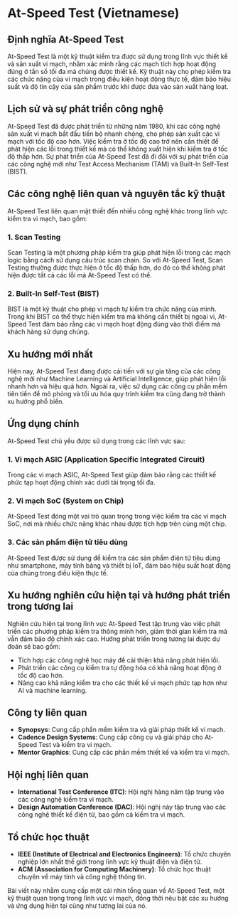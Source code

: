 # At-Speed Test (Vietnamese)

## Định nghĩa At-Speed Test
At-Speed Test là một kỹ thuật kiểm tra được sử dụng trong lĩnh vực thiết kế và sản xuất vi mạch, nhằm xác minh rằng các mạch tích hợp hoạt động đúng ở tần số tối đa mà chúng được thiết kế. Kỹ thuật này cho phép kiểm tra các chức năng của vi mạch trong điều kiện hoạt động thực tế, đảm bảo hiệu suất và độ tin cậy của sản phẩm trước khi được đưa vào sản xuất hàng loạt.

## Lịch sử và sự phát triển công nghệ
At-Speed Test đã được phát triển từ những năm 1980, khi các công nghệ sản xuất vi mạch bắt đầu tiến bộ nhanh chóng, cho phép sản xuất các vi mạch với tốc độ cao hơn. Việc kiểm tra ở tốc độ cao trở nên cần thiết để phát hiện các lỗi trong thiết kế mà có thể không xuất hiện khi kiểm tra ở tốc độ thấp hơn. Sự phát triển của At-Speed Test đã đi đôi với sự phát triển của các công nghệ mới như Test Access Mechanism (TAM) và Built-In Self-Test (BIST).

## Các công nghệ liên quan và nguyên tắc kỹ thuật
At-Speed Test liên quan mật thiết đến nhiều công nghệ khác trong lĩnh vực kiểm tra vi mạch, bao gồm:

### 1. Scan Testing
Scan Testing là một phương pháp kiểm tra giúp phát hiện lỗi trong các mạch logic bằng cách sử dụng cấu trúc scan chain. So với At-Speed Test, Scan Testing thường được thực hiện ở tốc độ thấp hơn, do đó có thể không phát hiện được tất cả các lỗi mà At-Speed Test có thể.

### 2. Built-In Self-Test (BIST)
BIST là một kỹ thuật cho phép vi mạch tự kiểm tra chức năng của mình. Trong khi BIST có thể thực hiện kiểm tra mà không cần thiết bị ngoại vi, At-Speed Test đảm bảo rằng các vi mạch hoạt động đúng vào thời điểm mà khách hàng sử dụng chúng.

## Xu hướng mới nhất
Hiện nay, At-Speed Test đang được cải tiến với sự gia tăng của các công nghệ mới như Machine Learning và Artificial Intelligence, giúp phát hiện lỗi nhanh hơn và hiệu quả hơn. Ngoài ra, việc sử dụng các công cụ phần mềm tiên tiến để mô phỏng và tối ưu hóa quy trình kiểm tra cũng đang trở thành xu hướng phổ biến.

## Ứng dụng chính
At-Speed Test chủ yếu được sử dụng trong các lĩnh vực sau:

### 1. Vi mạch ASIC (Application Specific Integrated Circuit)
Trong các vi mạch ASIC, At-Speed Test giúp đảm bảo rằng các thiết kế phức tạp hoạt động chính xác dưới tải trọng tối đa.

### 2. Vi mạch SoC (System on Chip)
At-Speed Test đóng một vai trò quan trọng trong việc kiểm tra các vi mạch SoC, nơi mà nhiều chức năng khác nhau được tích hợp trên cùng một chip.

### 3. Các sản phẩm điện tử tiêu dùng
At-Speed Test được sử dụng để kiểm tra các sản phẩm điện tử tiêu dùng như smartphone, máy tính bảng và thiết bị IoT, đảm bảo hiệu suất hoạt động của chúng trong điều kiện thực tế.

## Xu hướng nghiên cứu hiện tại và hướng phát triển trong tương lai
Nghiên cứu hiện tại trong lĩnh vực At-Speed Test tập trung vào việc phát triển các phương pháp kiểm tra thông minh hơn, giảm thời gian kiểm tra mà vẫn đảm bảo độ chính xác cao. Hướng phát triển trong tương lai được dự đoán sẽ bao gồm:

- Tích hợp các công nghệ học máy để cải thiện khả năng phát hiện lỗi.
- Phát triển các công cụ kiểm tra tự động hóa có khả năng hoạt động ở tốc độ cao hơn.
- Nâng cao khả năng kiểm tra cho các thiết kế vi mạch phức tạp hơn như AI và machine learning.

## Công ty liên quan
- **Synopsys**: Cung cấp phần mềm kiểm tra và giải pháp thiết kế vi mạch.
- **Cadence Design Systems**: Cung cấp công cụ và giải pháp cho At-Speed Test và kiểm tra vi mạch.
- **Mentor Graphics**: Cung cấp các phần mềm thiết kế và kiểm tra vi mạch.

## Hội nghị liên quan
- **International Test Conference (ITC)**: Hội nghị hàng năm tập trung vào các công nghệ kiểm tra vi mạch.
- **Design Automation Conference (DAC)**: Hội nghị này tập trung vào các công nghệ thiết kế điện tử, bao gồm cả kiểm tra vi mạch.

## Tổ chức học thuật
- **IEEE (Institute of Electrical and Electronics Engineers)**: Tổ chức chuyên nghiệp lớn nhất thế giới trong lĩnh vực kỹ thuật điện và điện tử.
- **ACM (Association for Computing Machinery)**: Tổ chức học thuật chuyên về máy tính và công nghệ thông tin.

Bài viết này nhằm cung cấp một cái nhìn tổng quan về At-Speed Test, một kỹ thuật quan trọng trong lĩnh vực vi mạch, đồng thời nêu bật các xu hướng và ứng dụng hiện tại cũng như tương lai của nó.